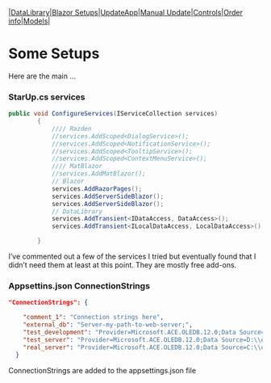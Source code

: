 |[DataLibrary](datalibrary.md)|[Blazor Setups](setups.md)|[UpdateApp](updateapp.md)|[Manual Update](manualupdate.md)|[Controls](controls.md)|[Order info](orderinfo.md)|[Models](models.md)|

# Some Setups

Here are the main ...

### StarUp.cs services
```csharp
public void ConfigureServices(IServiceCollection services)
        {
            //// Razden
            //services.AddScoped<DialogService>();
            //services.AddScoped<NotificationService>();
            //services.AddScoped<TooltipService>();
            //services.AddScoped<ContextMenuService>();
            //// MatBlazor
            //services.AddMatBlazor();
            // Blazor
            services.AddRazorPages();
            services.AddServerSideBlazor();
            services.AddServerSideBlazor();
            // DataLibrary
            services.AddTransient<IDataAccess, DataAccess>();
            services.AddTransient<ILocalDataAccess, LocalDataAccess>();

        }
```
I’ve commented out a few of the services I tried but eventually found that I didn’t need them at least at this point. They are mostly free add-ons.
### Appsettins.json ConnectionStrings
```json
"ConnectionStrings": {

    "comment_1": "Connection strings here",
    "external_db": "Server-my-path-to-web-server;",
    "test_development": "Provider=Microsoft.ACE.OLEDB.12.0;Data Source=C:\\Users\\Desctop\\test.mdb; User id=admin; Password=;",
    "test_server": "Provider=Microsoft.ACE.OLEDB.12.0;Data Source=D:\\own\\folder\\path.mdb; User id=admin; Password=;",
    "real_server": "Provider=Microsoft.ACE.OLEDB.12.0;Data Source=C:\\own\\folder\\path.mdb; User id=admin; Password=;"
  }
```
ConnectionStrings are added to the appsettings.json file
